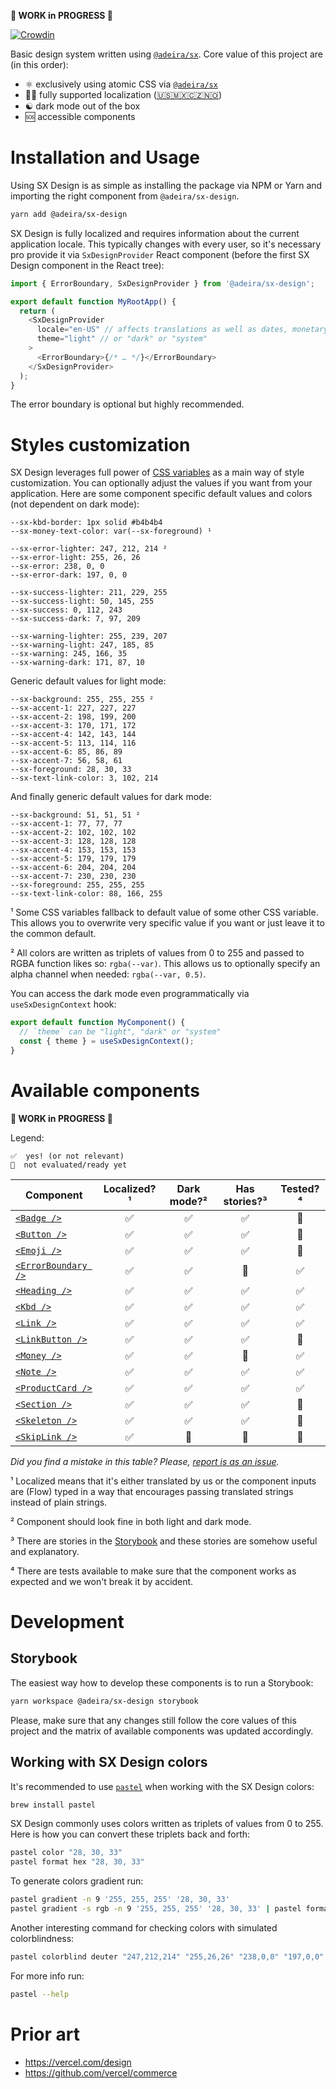 **🚧 WORK in PROGRESS 🚧**

[![Crowdin](https://badges.crowdin.net/sx-design/localized.svg)](https://crowdin.com/project/sx-design)

Basic design system written using [`@adeira/sx`](https://github.com/adeira/sx). Core value of this project are (in this order):

- ⚛️ exclusively using atomic CSS via [`@adeira/sx`](https://github.com/adeira/sx)
- 🏳️‍🌈 fully supported localization ([🇺🇸🇲🇽🇨🇿🇳🇴](https://crowdin.com/project/sx-design))
- ☯️ dark mode out of the box
- 🆘 accessible components

# Installation and Usage

Using SX Design is as simple as installing the package via NPM or Yarn and importing the right component from `@adeira/sx-design`.

```bash
yarn add @adeira/sx-design
```

SX Design is fully localized and requires information about the current application locale. This typically changes with every user, so it's necessary pro provide it via `SxDesignProvider` React component (before the first SX Design component in the React tree):

```js
import { ErrorBoundary, SxDesignProvider } from '@adeira/sx-design';

export default function MyRootApp() {
  return (
    <SxDesignProvider
      locale="en-US" // affects translations as well as dates, monetary values and similar
      theme="light" // or "dark" or "system"
    >
      <ErrorBoundary>{/* … */}</ErrorBoundary>
    </SxDesignProvider>
  );
}
```

The error boundary is optional but highly recommended.

# Styles customization

SX Design leverages full power of [CSS variables](https://developer.mozilla.org/en-US/docs/Web/CSS/Using_CSS_custom_properties) as a main way of style customization. You can optionally adjust the values if you want from your application. Here are some component specific default values and colors (not dependent on dark mode):

<!-- TODO: generate automatically from the source code? -->

```text
--sx-kbd-border: 1px solid #b4b4b4
--sx-money-text-color: var(--sx-foreground) ¹

--sx-error-lighter: 247, 212, 214 ²
--sx-error-light: 255, 26, 26
--sx-error: 238, 0, 0
--sx-error-dark: 197, 0, 0

--sx-success-lighter: 211, 229, 255
--sx-success-light: 50, 145, 255
--sx-success: 0, 112, 243
--sx-success-dark: 7, 97, 209

--sx-warning-lighter: 255, 239, 207
--sx-warning-light: 247, 185, 85
--sx-warning: 245, 166, 35
--sx-warning-dark: 171, 87, 10
```

Generic default values for light mode:

```text
--sx-background: 255, 255, 255 ²
--sx-accent-1: 227, 227, 227
--sx-accent-2: 198, 199, 200
--sx-accent-3: 170, 171, 172
--sx-accent-4: 142, 143, 144
--sx-accent-5: 113, 114, 116
--sx-accent-6: 85, 86, 89
--sx-accent-7: 56, 58, 61
--sx-foreground: 28, 30, 33
--sx-text-link-color: 3, 102, 214
```

And finally generic default values for dark mode:

```text
--sx-background: 51, 51, 51 ²
--sx-accent-1: 77, 77, 77
--sx-accent-2: 102, 102, 102
--sx-accent-3: 128, 128, 128
--sx-accent-4: 153, 153, 153
--sx-accent-5: 179, 179, 179
--sx-accent-6: 204, 204, 204
--sx-accent-7: 230, 230, 230
--sx-foreground: 255, 255, 255
--sx-text-link-color: 88, 166, 255
```

¹ Some CSS variables fallback to default value of some other CSS variable. This allows you to overwrite very specific value if you want or just leave it to the common default.

² All colors are written as triplets of values from 0 to 255 and passed to RGBA function likes so: `rgba(--var)`. This allows us to optionally specify an alpha channel when needed: `rgba(--var, 0.5)`.

You can access the dark mode even programmatically via `useSxDesignContext` hook:

```js
export default function MyComponent() {
  // `theme` can be "light", "dark" or "system"
  const { theme } = useSxDesignContext();
}
```

# Available components

**🚧 WORK in PROGRESS 🚧**

Legend:

```text
✅  yes! (or not relevant)
🧐  not evaluated/ready yet
```

| Component             | Localized?¹ | Dark mode?² | Has stories?³ | Tested?⁴ |
| --------------------- | :---------: | :---------: | :-----------: | :------: |
| [`<Badge />`]         |     ✅      |     ✅      |      ✅       |    🧐    |
| [`<Button />`]        |     ✅      |     ✅      |      ✅       |    🧐    |
| [`<Emoji />`]         |     ✅      |     ✅      |      ✅       |    🧐    |
| [`<ErrorBoundary />`] |     ✅      |     ✅      |      🧐       |    ✅    |
| [`<Heading />`]       |     ✅      |     ✅      |      ✅       |    ✅    |
| [`<Kbd />`]           |     ✅      |     ✅      |      ✅       |    ✅    |
| [`<Link />`]          |     ✅      |     ✅      |      ✅       |    ✅    |
| [`<LinkButton />`]    |     ✅      |     ✅      |      ✅       |    🧐    |
| [`<Money />`]         |     ✅      |     ✅      |      🧐       |    ✅    |
| [`<Note />`]          |     ✅      |     ✅      |      ✅       |    ✅    |
| [`<ProductCard />`]   |     ✅      |     ✅      |      ✅       |    ✅    |
| [`<Section />`]       |     ✅      |     ✅      |      ✅       |    🧐    |
| [`<Skeleton />`]      |     ✅      |     ✅      |      ✅       |    🧐    |
| [`<SkipLink />`]      |     ✅      |     🧐      |      🧐       |    🧐    |

[`<badge />`]: https://sx-design.vercel.app/?path=/story/example-badge
[`<button />`]: https://sx-design.vercel.app/?path=/story/example-button
[`<emoji />`]: https://sx-design.vercel.app/?path=/story/example-emoji
[`<errorboundary />`]: https://sx-design.vercel.app/?path=/story/example-errorboundary
[`<heading />`]: https://sx-design.vercel.app/?path=/story/example-heading
[`<kbd />`]: https://sx-design.vercel.app/?path=/story/example-kbd
[`<link />`]: https://sx-design.vercel.app/?path=/story/example-link
[`<linkbutton />`]: https://sx-design.vercel.app/?path=/story/example-linkbutton
[`<money />`]: https://sx-design.vercel.app/?path=/story/example-money
[`<note />`]: https://sx-design.vercel.app/?path=/story/example-note
[`<productcard />`]: https://sx-design.vercel.app/?path=/story/example-productcard
[`<section />`]: https://sx-design.vercel.app/?path=/story/example-section
[`<skeleton />`]: https://sx-design.vercel.app/?path=/story/example-skeleton
[`<skiplink />`]: https://sx-design.vercel.app/?path=/story/example-skiplink

_Did you find a mistake in this table? Please, [report is as an issue](https://github.com/adeira/universe/issues/new)._

¹ Localized means that it's either translated by us or the component inputs are (Flow) typed in a way that encourages passing translated strings instead of plain strings.

² Component should look fine in both light and dark mode.

³ There are stories in the [Storybook](https://sx-design.vercel.app/) and these stories are somehow useful and explanatory.

⁴ There are tests available to make sure that the component works as expected and we won't break it by accident.

# Development

## Storybook

The easiest way how to develop these components is to run a Storybook:

```bash
yarn workspace @adeira/sx-design storybook
```

Please, make sure that any changes still follow the core values of this project and the matrix of available components was updated accordingly.

## Working with SX Design colors

It's recommended to use [`pastel`](https://github.com/sharkdp/pastel) when working with the SX Design colors:

```bash
brew install pastel
```

SX Design commonly uses colors written as triplets of values from 0 to 255. Here is how you can convert these triplets back and forth:

```bash
pastel color "28, 30, 33"
pastel format hex "28, 30, 33"
```

To generate colors gradient run:

```bash
pastel gradient -n 9 '255, 255, 255' '28, 30, 33'
pastel gradient -s rgb -n 9 '255, 255, 255' '28, 30, 33' | pastel format rgb
```

Another interesting command for checking colors with simulated colorblindness:

```bash
pastel colorblind deuter "247,212,214" "255,26,26" "238,0,0" "197,0,0"
```

For more info run:

```bash
pastel --help
```

# Prior art

- https://vercel.com/design
- https://github.com/vercel/commerce
